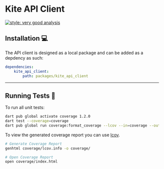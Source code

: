# Kite API Client

[![style: very good analysis][very_good_analysis_badge]][very_good_analysis_link]

## Installation 💻

The API client is designed as a local package and can be added as a depdency as such:

```yaml
dependencies:
    kite_api_client:
        path: packages/kite_api_client
```

---

## Running Tests 🧪

To run all unit tests:

```sh
dart pub global activate coverage 1.2.0
dart test --coverage=coverage
dart pub global run coverage:format_coverage --lcov --in=coverage --out=coverage/lcov.info
```

To view the generated coverage report you can use [lcov](https://github.com/linux-test-project/lcov).

```sh
# Generate Coverage Report
genhtml coverage/lcov.info -o coverage/

# Open Coverage Report
open coverage/index.html
```

[very_good_analysis_badge]: https://img.shields.io/badge/style-very_good_analysis-B22C89.svg
[very_good_analysis_link]: https://pub.dev/packages/very_good_analysis
